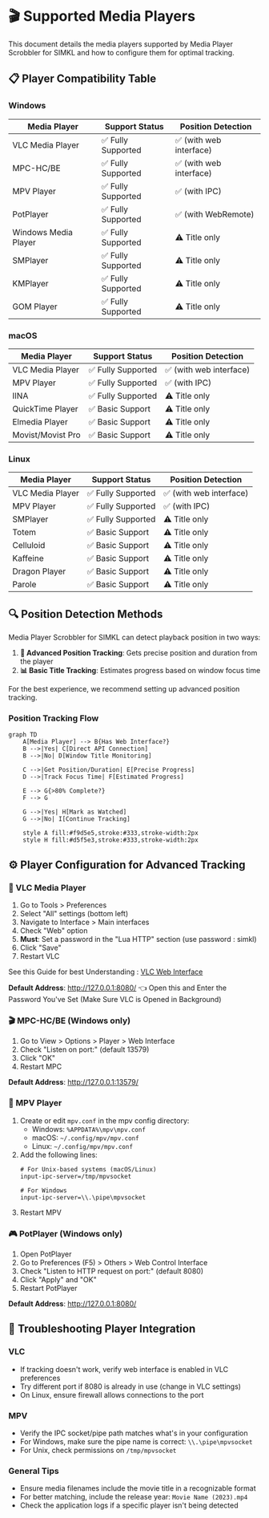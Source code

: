 # 🎬 Supported Media Players

This document details the media players supported by Media Player Scrobbler for SIMKL and how to configure them for optimal tracking.

## 📋 Player Compatibility Table

### Windows

| Media Player | Support Status | Position Detection |
|-------------|----------------|-------------------|
| VLC Media Player | ✅ Fully Supported | ✅ (with web interface) |
| MPC-HC/BE | ✅ Fully Supported | ✅ (with web interface) |
| MPV Player | ✅ Fully Supported | ✅ (with IPC) |
| PotPlayer | ✅ Fully Supported | ✅ (with WebRemote) |
| Windows Media Player | ✅ Fully Supported | ⚠️ Title only |
| SMPlayer | ✅ Fully Supported | ⚠️ Title only |
| KMPlayer | ✅ Fully Supported | ⚠️ Title only |
| GOM Player | ✅ Fully Supported | ⚠️ Title only |

### macOS

| Media Player | Support Status | Position Detection |
|-------------|----------------|-------------------|
| VLC Media Player | ✅ Fully Supported | ✅ (with web interface) |
| MPV Player | ✅ Fully Supported | ✅ (with IPC) |
| IINA | ✅ Fully Supported | ⚠️ Title only |
| QuickTime Player | ✅ Basic Support | ⚠️ Title only |
| Elmedia Player | ✅ Basic Support | ⚠️ Title only |
| Movist/Movist Pro | ✅ Basic Support | ⚠️ Title only |

### Linux

| Media Player | Support Status | Position Detection |
|-------------|----------------|-------------------|
| VLC Media Player | ✅ Fully Supported | ✅ (with web interface) |
| MPV Player | ✅ Fully Supported | ✅ (with IPC) |
| SMPlayer | ✅ Fully Supported | ⚠️ Title only |
| Totem | ✅ Basic Support | ⚠️ Title only |
| Celluloid | ✅ Basic Support | ⚠️ Title only |
| Kaffeine | ✅ Basic Support | ⚠️ Title only |
| Dragon Player | ✅ Basic Support | ⚠️ Title only |
| Parole | ✅ Basic Support | ⚠️ Title only |

## 🔍 Position Detection Methods

Media Player Scrobbler for SIMKL can detect playback position in two ways:

1. **🎯 Advanced Position Tracking**: Gets precise position and duration from the player
2. **📊 Basic Title Tracking**: Estimates progress based on window focus time

For the best experience, we recommend setting up advanced position tracking.

### Position Tracking Flow

```mermaid
graph TD
    A[Media Player] --> B{Has Web Interface?}
    B -->|Yes| C[Direct API Connection]
    B -->|No| D[Window Title Monitoring]
    
    C -->|Get Position/Duration| E[Precise Progress]
    D -->|Track Focus Time| F[Estimated Progress]
    
    E --> G{>80% Complete?}
    F --> G
    
    G -->|Yes| H[Mark as Watched]
    G -->|No| I[Continue Tracking]
    
    style A fill:#f9d5e5,stroke:#333,stroke-width:2px
    style H fill:#d5f5e3,stroke:#333,stroke-width:2px
```

## ⚙️ Player Configuration for Advanced Tracking

### 🎵 VLC Media Player

1. Go to Tools > Preferences
2. Select "All" settings (bottom left)
3. Navigate to Interface > Main interfaces
4. Check "Web" option
5. **Must**: Set a password in the "Lua HTTP" section (use password : simkl)
6. Click "Save"
7. Restart VLC

See this Guide for best Understanding : [VLC Web Interface](https://github.com/azrafe7/vlc4youtube/blob/55946aaea09375cfa4dc0dbae0428ad13eb9e046/instructions/how-to-enable-vlc-web-interface.md)

**Default Address**: http://127.0.0.1:8080/ 👈 Open this and Enter the Password You've Set (Make Sure VLC is Opened in Background)

### 🎬 MPC-HC/BE (Windows only)

1. Go to View > Options > Player > Web Interface
2. Check "Listen on port:" (default 13579)
3. Click "OK"
4. Restart MPC

**Default Address**: http://127.0.0.1:13579/

### 📼 MPV Player

1. Create or edit `mpv.conf` in the mpv config directory:
   - Windows: `%APPDATA%\mpv\mpv.conf`
   - macOS: `~/.config/mpv/mpv.conf`
   - Linux: `~/.config/mpv/mpv.conf`
2. Add the following lines:
   ```
   # For Unix-based systems (macOS/Linux)
   input-ipc-server=/tmp/mpvsocket
   
   # For Windows
   input-ipc-server=\\.\pipe\mpvsocket
   ```
3. Restart MPV

### 🎮 PotPlayer (Windows only)

1. Open PotPlayer
2. Go to Preferences (F5) > Others > Web Control Interface
3. Check "Listen to HTTP request on port:" (default 8080)
4. Click "Apply" and "OK"
5. Restart PotPlayer

**Default Address**: http://127.0.0.1:8080/

## 🔧 Troubleshooting Player Integration

### VLC

- If tracking doesn't work, verify web interface is enabled in VLC preferences
- Try different port if 8080 is already in use (change in VLC settings)
- On Linux, ensure firewall allows connections to the port

### MPV

- Verify the IPC socket/pipe path matches what's in your configuration
- For Windows, make sure the pipe name is correct: `\\.\pipe\mpvsocket`
- For Unix, check permissions on `/tmp/mpvsocket`

### General Tips

- Ensure media filenames include the movie title in a recognizable format
- For better matching, include the release year: `Movie Name (2023).mp4`
- Check the application logs if a specific player isn't being detected
